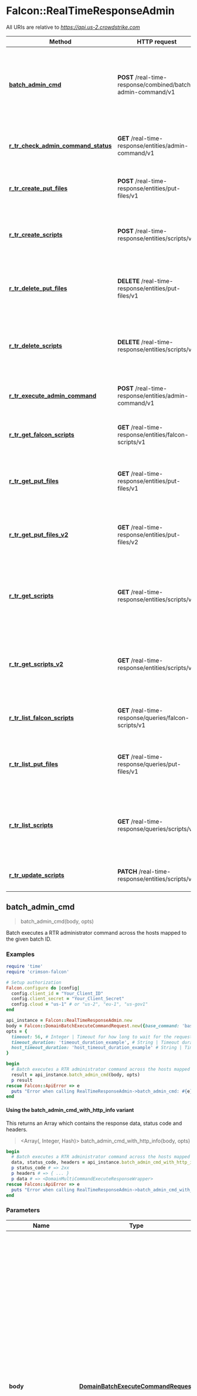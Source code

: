 # Falcon::RealTimeResponseAdmin

All URIs are relative to *https://api.us-2.crowdstrike.com*

| Method | HTTP request | Description |
| ------ | ------------ | ----------- |
| [**batch_admin_cmd**](RealTimeResponseAdmin.md#batch_admin_cmd) | **POST** /real-time-response/combined/batch-admin-command/v1 | Batch executes a RTR administrator command across the hosts mapped to the given batch ID. |
| [**r_tr_check_admin_command_status**](RealTimeResponseAdmin.md#r_tr_check_admin_command_status) | **GET** /real-time-response/entities/admin-command/v1 | Get status of an executed RTR administrator command on a single host. |
| [**r_tr_create_put_files**](RealTimeResponseAdmin.md#r_tr_create_put_files) | **POST** /real-time-response/entities/put-files/v1 | Upload a new put-file to use for the RTR &#x60;put&#x60; command. |
| [**r_tr_create_scripts**](RealTimeResponseAdmin.md#r_tr_create_scripts) | **POST** /real-time-response/entities/scripts/v1 | Upload a new custom-script to use for the RTR &#x60;runscript&#x60; command. |
| [**r_tr_delete_put_files**](RealTimeResponseAdmin.md#r_tr_delete_put_files) | **DELETE** /real-time-response/entities/put-files/v1 | Delete a put-file based on the ID given.  Can only delete one file at a time. |
| [**r_tr_delete_scripts**](RealTimeResponseAdmin.md#r_tr_delete_scripts) | **DELETE** /real-time-response/entities/scripts/v1 | Delete a custom-script based on the ID given.  Can only delete one script at a time. |
| [**r_tr_execute_admin_command**](RealTimeResponseAdmin.md#r_tr_execute_admin_command) | **POST** /real-time-response/entities/admin-command/v1 | Execute a RTR administrator command on a single host. |
| [**r_tr_get_falcon_scripts**](RealTimeResponseAdmin.md#r_tr_get_falcon_scripts) | **GET** /real-time-response/entities/falcon-scripts/v1 | Get Falcon scripts with metadata and content of script |
| [**r_tr_get_put_files**](RealTimeResponseAdmin.md#r_tr_get_put_files) | **GET** /real-time-response/entities/put-files/v1 | Get put-files based on the ID&#39;s given. These are used for the RTR &#x60;put&#x60; command. |
| [**r_tr_get_put_files_v2**](RealTimeResponseAdmin.md#r_tr_get_put_files_v2) | **GET** /real-time-response/entities/put-files/v2 | Get put-files based on the ID&#39;s given. These are used for the RTR &#x60;put&#x60; command. |
| [**r_tr_get_scripts**](RealTimeResponseAdmin.md#r_tr_get_scripts) | **GET** /real-time-response/entities/scripts/v1 | Get custom-scripts based on the ID&#39;s given. These are used for the RTR &#x60;runscript&#x60; command. |
| [**r_tr_get_scripts_v2**](RealTimeResponseAdmin.md#r_tr_get_scripts_v2) | **GET** /real-time-response/entities/scripts/v2 | Get custom-scripts based on the ID&#39;s given. These are used for the RTR &#x60;runscript&#x60; command. |
| [**r_tr_list_falcon_scripts**](RealTimeResponseAdmin.md#r_tr_list_falcon_scripts) | **GET** /real-time-response/queries/falcon-scripts/v1 | Get a list of Falcon script IDs available to the user to run |
| [**r_tr_list_put_files**](RealTimeResponseAdmin.md#r_tr_list_put_files) | **GET** /real-time-response/queries/put-files/v1 | Get a list of put-file ID&#39;s that are available to the user for the &#x60;put&#x60; command. |
| [**r_tr_list_scripts**](RealTimeResponseAdmin.md#r_tr_list_scripts) | **GET** /real-time-response/queries/scripts/v1 | Get a list of custom-script ID&#39;s that are available to the user for the &#x60;runscript&#x60; command. |
| [**r_tr_update_scripts**](RealTimeResponseAdmin.md#r_tr_update_scripts) | **PATCH** /real-time-response/entities/scripts/v1 | Upload a new scripts to replace an existing one. |


## batch_admin_cmd

> <DomainMultiCommandExecuteResponseWrapper> batch_admin_cmd(body, opts)

Batch executes a RTR administrator command across the hosts mapped to the given batch ID.

### Examples

```ruby
require 'time'
require 'crimson-falcon'

# Setup authorization
Falcon.configure do |config|
  config.client_id = "Your_Client_ID"
  config.client_secret = "Your_Client_Secret"
  config.cloud = "us-1" # or "us-2", "eu-1", "us-gov1"
end

api_instance = Falcon::RealTimeResponseAdmin.new
body = Falcon::DomainBatchExecuteCommandRequest.new({base_command: 'base_command_example', batch_id: 'batch_id_example', command_string: 'command_string_example', optional_hosts: ['optional_hosts_example'], persist_all: false}) # DomainBatchExecuteCommandRequest | Use this endpoint to run these [real time response commands](https://falcon.crowdstrike.com/documentation/page/b8c1738c/real-time-response-and-network-containment#k893b7c0): - `cat` - `cd` - `clear` - `cp` - `encrypt` - `env` - `eventlog` - `filehash` - `get` - `getsid` - `help` - `history` - `ipconfig` - `kill` - `ls` - `map` - `memdump` - `mkdir` - `mount` - `mv` - `netstat` - `ps` - `put` - `reg query` - `reg set` - `reg delete` - `reg load` - `reg unload` - `restart` - `rm` - `run` - `runscript` - `shutdown` - `unmap` - `update history` - `update install` - `update list` - `update query` - `xmemdump` - `zip`  **`base_command`** Active-Responder command type we are going to execute, for example: `get` or `cp`.  Refer to the RTR documentation for the full list of commands. **`batch_id`** Batch ID to execute the command on.  Received from `/real-time-response/combined/batch-init-session/v1`. **`command_string`** Full command string for the command. For example  `get some_file.txt` **`optional_hosts`** List of a subset of hosts we want to run the command on.  If this list is supplied, only these hosts will receive the command.
opts = {
  timeout: 56, # Integer | Timeout for how long to wait for the request in seconds, default timeout is 30 seconds. Maximum is 5 minutes.
  timeout_duration: 'timeout_duration_example', # String | Timeout duration for how long to wait for the request in duration syntax. Example, `10s`. Valid units: `ns, us, ms, s, m, h`. Maximum is 5 minutes.
  host_timeout_duration: 'host_timeout_duration_example' # String | Timeout duration for how long a host has time to complete processing. Default value is a bit less than the overall timeout value. It cannot be greater than the overall request timeout. Maximum is < 5 minutes. Example, `10s`. Valid units: `ns, us, ms, s, m, h`. 
}

begin
  # Batch executes a RTR administrator command across the hosts mapped to the given batch ID.
  result = api_instance.batch_admin_cmd(body, opts)
  p result
rescue Falcon::ApiError => e
  puts "Error when calling RealTimeResponseAdmin->batch_admin_cmd: #{e}"
end
```

#### Using the batch_admin_cmd_with_http_info variant

This returns an Array which contains the response data, status code and headers.

> <Array(<DomainMultiCommandExecuteResponseWrapper>, Integer, Hash)> batch_admin_cmd_with_http_info(body, opts)

```ruby
begin
  # Batch executes a RTR administrator command across the hosts mapped to the given batch ID.
  data, status_code, headers = api_instance.batch_admin_cmd_with_http_info(body, opts)
  p status_code # => 2xx
  p headers # => { ... }
  p data # => <DomainMultiCommandExecuteResponseWrapper>
rescue Falcon::ApiError => e
  puts "Error when calling RealTimeResponseAdmin->batch_admin_cmd_with_http_info: #{e}"
end
```

### Parameters

| Name | Type | Description | Notes |
| ---- | ---- | ----------- | ----- |
| **body** | [**DomainBatchExecuteCommandRequest**](DomainBatchExecuteCommandRequest.md) | Use this endpoint to run these [real time response commands](https://falcon.crowdstrike.com/documentation/page/b8c1738c/real-time-response-and-network-containment#k893b7c0): - &#x60;cat&#x60; - &#x60;cd&#x60; - &#x60;clear&#x60; - &#x60;cp&#x60; - &#x60;encrypt&#x60; - &#x60;env&#x60; - &#x60;eventlog&#x60; - &#x60;filehash&#x60; - &#x60;get&#x60; - &#x60;getsid&#x60; - &#x60;help&#x60; - &#x60;history&#x60; - &#x60;ipconfig&#x60; - &#x60;kill&#x60; - &#x60;ls&#x60; - &#x60;map&#x60; - &#x60;memdump&#x60; - &#x60;mkdir&#x60; - &#x60;mount&#x60; - &#x60;mv&#x60; - &#x60;netstat&#x60; - &#x60;ps&#x60; - &#x60;put&#x60; - &#x60;reg query&#x60; - &#x60;reg set&#x60; - &#x60;reg delete&#x60; - &#x60;reg load&#x60; - &#x60;reg unload&#x60; - &#x60;restart&#x60; - &#x60;rm&#x60; - &#x60;run&#x60; - &#x60;runscript&#x60; - &#x60;shutdown&#x60; - &#x60;unmap&#x60; - &#x60;update history&#x60; - &#x60;update install&#x60; - &#x60;update list&#x60; - &#x60;update query&#x60; - &#x60;xmemdump&#x60; - &#x60;zip&#x60;  **&#x60;base_command&#x60;** Active-Responder command type we are going to execute, for example: &#x60;get&#x60; or &#x60;cp&#x60;.  Refer to the RTR documentation for the full list of commands. **&#x60;batch_id&#x60;** Batch ID to execute the command on.  Received from &#x60;/real-time-response/combined/batch-init-session/v1&#x60;. **&#x60;command_string&#x60;** Full command string for the command. For example  &#x60;get some_file.txt&#x60; **&#x60;optional_hosts&#x60;** List of a subset of hosts we want to run the command on.  If this list is supplied, only these hosts will receive the command. |  |
| **timeout** | **Integer** | Timeout for how long to wait for the request in seconds, default timeout is 30 seconds. Maximum is 5 minutes. | [optional][default to 30] |
| **timeout_duration** | **String** | Timeout duration for how long to wait for the request in duration syntax. Example, &#x60;10s&#x60;. Valid units: &#x60;ns, us, ms, s, m, h&#x60;. Maximum is 5 minutes. | [optional][default to &#39;30s&#39;] |
| **host_timeout_duration** | **String** | Timeout duration for how long a host has time to complete processing. Default value is a bit less than the overall timeout value. It cannot be greater than the overall request timeout. Maximum is &lt; 5 minutes. Example, &#x60;10s&#x60;. Valid units: &#x60;ns, us, ms, s, m, h&#x60;.  | [optional][default to &#39;tiny bit less than overall request timeout&#39;] |

### Return type

[**DomainMultiCommandExecuteResponseWrapper**](DomainMultiCommandExecuteResponseWrapper.md)

### Authorization

**oauth2**

### HTTP request headers

- **Content-Type**: application/json
- **Accept**: application/json


## r_tr_check_admin_command_status

> <DomainStatusResponseWrapper> r_tr_check_admin_command_status(cloud_request_id, sequence_id)

Get status of an executed RTR administrator command on a single host.

### Examples

```ruby
require 'time'
require 'crimson-falcon'

# Setup authorization
Falcon.configure do |config|
  config.client_id = "Your_Client_ID"
  config.client_secret = "Your_Client_Secret"
  config.cloud = "us-1" # or "us-2", "eu-1", "us-gov1"
end

api_instance = Falcon::RealTimeResponseAdmin.new
cloud_request_id = 'cloud_request_id_example' # String | Cloud Request ID of the executed command to query
sequence_id = 56 # Integer | Sequence ID that we want to retrieve. Command responses are chunked across sequences

begin
  # Get status of an executed RTR administrator command on a single host.
  result = api_instance.r_tr_check_admin_command_status(cloud_request_id, sequence_id)
  p result
rescue Falcon::ApiError => e
  puts "Error when calling RealTimeResponseAdmin->r_tr_check_admin_command_status: #{e}"
end
```

#### Using the r_tr_check_admin_command_status_with_http_info variant

This returns an Array which contains the response data, status code and headers.

> <Array(<DomainStatusResponseWrapper>, Integer, Hash)> r_tr_check_admin_command_status_with_http_info(cloud_request_id, sequence_id)

```ruby
begin
  # Get status of an executed RTR administrator command on a single host.
  data, status_code, headers = api_instance.r_tr_check_admin_command_status_with_http_info(cloud_request_id, sequence_id)
  p status_code # => 2xx
  p headers # => { ... }
  p data # => <DomainStatusResponseWrapper>
rescue Falcon::ApiError => e
  puts "Error when calling RealTimeResponseAdmin->r_tr_check_admin_command_status_with_http_info: #{e}"
end
```

### Parameters

| Name | Type | Description | Notes |
| ---- | ---- | ----------- | ----- |
| **cloud_request_id** | **String** | Cloud Request ID of the executed command to query |  |
| **sequence_id** | **Integer** | Sequence ID that we want to retrieve. Command responses are chunked across sequences | [default to 0] |

### Return type

[**DomainStatusResponseWrapper**](DomainStatusResponseWrapper.md)

### Authorization

**oauth2**

### HTTP request headers

- **Content-Type**: Not defined
- **Accept**: application/json


## r_tr_create_put_files

> <MsaReplyMetaOnly> r_tr_create_put_files(file, description, opts)

Upload a new put-file to use for the RTR `put` command.

### Examples

```ruby
require 'time'
require 'crimson-falcon'

# Setup authorization
Falcon.configure do |config|
  config.client_id = "Your_Client_ID"
  config.client_secret = "Your_Client_Secret"
  config.cloud = "us-1" # or "us-2", "eu-1", "us-gov1"
end

api_instance = Falcon::RealTimeResponseAdmin.new
file = File.new('/path/to/some/file') # File | put-file to upload
description = 'description_example' # String | File description
opts = {
  name: 'name_example', # String | File name (if different than actual file name)
  comments_for_audit_log: 'comments_for_audit_log_example' # String | The audit log comment
}

begin
  # Upload a new put-file to use for the RTR `put` command.
  result = api_instance.r_tr_create_put_files(file, description, opts)
  p result
rescue Falcon::ApiError => e
  puts "Error when calling RealTimeResponseAdmin->r_tr_create_put_files: #{e}"
end
```

#### Using the r_tr_create_put_files_with_http_info variant

This returns an Array which contains the response data, status code and headers.

> <Array(<MsaReplyMetaOnly>, Integer, Hash)> r_tr_create_put_files_with_http_info(file, description, opts)

```ruby
begin
  # Upload a new put-file to use for the RTR `put` command.
  data, status_code, headers = api_instance.r_tr_create_put_files_with_http_info(file, description, opts)
  p status_code # => 2xx
  p headers # => { ... }
  p data # => <MsaReplyMetaOnly>
rescue Falcon::ApiError => e
  puts "Error when calling RealTimeResponseAdmin->r_tr_create_put_files_with_http_info: #{e}"
end
```

### Parameters

| Name | Type | Description | Notes |
| ---- | ---- | ----------- | ----- |
| **file** | **File** | put-file to upload |  |
| **description** | **String** | File description |  |
| **name** | **String** | File name (if different than actual file name) | [optional] |
| **comments_for_audit_log** | **String** | The audit log comment | [optional] |

### Return type

[**MsaReplyMetaOnly**](MsaReplyMetaOnly.md)

### Authorization

**oauth2**

### HTTP request headers

- **Content-Type**: multipart/form-data
- **Accept**: application/json


## r_tr_create_scripts

> <MsaReplyMetaOnly> r_tr_create_scripts(description, permission_type, opts)

Upload a new custom-script to use for the RTR `runscript` command.

### Examples

```ruby
require 'time'
require 'crimson-falcon'

# Setup authorization
Falcon.configure do |config|
  config.client_id = "Your_Client_ID"
  config.client_secret = "Your_Client_Secret"
  config.cloud = "us-1" # or "us-2", "eu-1", "us-gov1"
end

api_instance = Falcon::RealTimeResponseAdmin.new
description = 'description_example' # String | File description
permission_type = 'permission_type_example' # String | Permission for the custom-script. Valid permission values:   - `private`, usable by only the user who uploaded it   - `group`, usable by all RTR Admins   - `public`, usable by all active-responders and RTR admins
opts = {
  file: File.new('/path/to/some/file'), # File | custom-script file to upload.  These should be powershell scripts.
  name: 'name_example', # String | File name (if different than actual file name)
  comments_for_audit_log: 'comments_for_audit_log_example', # String | The audit log comment
  content: 'content_example', # String | The script text that you want to use to upload
  platform: ['inner_example'] # Array<String> | Platforms for the file. Currently supports: windows, mac, linux, . If no platform is provided, it will default to 'windows'
}

begin
  # Upload a new custom-script to use for the RTR `runscript` command.
  result = api_instance.r_tr_create_scripts(description, permission_type, opts)
  p result
rescue Falcon::ApiError => e
  puts "Error when calling RealTimeResponseAdmin->r_tr_create_scripts: #{e}"
end
```

#### Using the r_tr_create_scripts_with_http_info variant

This returns an Array which contains the response data, status code and headers.

> <Array(<MsaReplyMetaOnly>, Integer, Hash)> r_tr_create_scripts_with_http_info(description, permission_type, opts)

```ruby
begin
  # Upload a new custom-script to use for the RTR `runscript` command.
  data, status_code, headers = api_instance.r_tr_create_scripts_with_http_info(description, permission_type, opts)
  p status_code # => 2xx
  p headers # => { ... }
  p data # => <MsaReplyMetaOnly>
rescue Falcon::ApiError => e
  puts "Error when calling RealTimeResponseAdmin->r_tr_create_scripts_with_http_info: #{e}"
end
```

### Parameters

| Name | Type | Description | Notes |
| ---- | ---- | ----------- | ----- |
| **description** | **String** | File description |  |
| **permission_type** | **String** | Permission for the custom-script. Valid permission values:   - &#x60;private&#x60;, usable by only the user who uploaded it   - &#x60;group&#x60;, usable by all RTR Admins   - &#x60;public&#x60;, usable by all active-responders and RTR admins | [default to &#39;none&#39;] |
| **file** | **File** | custom-script file to upload.  These should be powershell scripts. | [optional] |
| **name** | **String** | File name (if different than actual file name) | [optional] |
| **comments_for_audit_log** | **String** | The audit log comment | [optional] |
| **content** | **String** | The script text that you want to use to upload | [optional] |
| **platform** | [**Array&lt;String&gt;**](String.md) | Platforms for the file. Currently supports: windows, mac, linux, . If no platform is provided, it will default to &#39;windows&#39; | [optional] |

### Return type

[**MsaReplyMetaOnly**](MsaReplyMetaOnly.md)

### Authorization

**oauth2**

### HTTP request headers

- **Content-Type**: multipart/form-data
- **Accept**: application/json


## r_tr_delete_put_files

> <MsaReplyMetaOnly> r_tr_delete_put_files(ids)

Delete a put-file based on the ID given.  Can only delete one file at a time.

### Examples

```ruby
require 'time'
require 'crimson-falcon'

# Setup authorization
Falcon.configure do |config|
  config.client_id = "Your_Client_ID"
  config.client_secret = "Your_Client_Secret"
  config.cloud = "us-1" # or "us-2", "eu-1", "us-gov1"
end

api_instance = Falcon::RealTimeResponseAdmin.new
ids = 'ids_example' # String | File id

begin
  # Delete a put-file based on the ID given.  Can only delete one file at a time.
  result = api_instance.r_tr_delete_put_files(ids)
  p result
rescue Falcon::ApiError => e
  puts "Error when calling RealTimeResponseAdmin->r_tr_delete_put_files: #{e}"
end
```

#### Using the r_tr_delete_put_files_with_http_info variant

This returns an Array which contains the response data, status code and headers.

> <Array(<MsaReplyMetaOnly>, Integer, Hash)> r_tr_delete_put_files_with_http_info(ids)

```ruby
begin
  # Delete a put-file based on the ID given.  Can only delete one file at a time.
  data, status_code, headers = api_instance.r_tr_delete_put_files_with_http_info(ids)
  p status_code # => 2xx
  p headers # => { ... }
  p data # => <MsaReplyMetaOnly>
rescue Falcon::ApiError => e
  puts "Error when calling RealTimeResponseAdmin->r_tr_delete_put_files_with_http_info: #{e}"
end
```

### Parameters

| Name | Type | Description | Notes |
| ---- | ---- | ----------- | ----- |
| **ids** | **String** | File id |  |

### Return type

[**MsaReplyMetaOnly**](MsaReplyMetaOnly.md)

### Authorization

**oauth2**

### HTTP request headers

- **Content-Type**: Not defined
- **Accept**: application/json


## r_tr_delete_scripts

> <MsaReplyMetaOnly> r_tr_delete_scripts(ids)

Delete a custom-script based on the ID given.  Can only delete one script at a time.

### Examples

```ruby
require 'time'
require 'crimson-falcon'

# Setup authorization
Falcon.configure do |config|
  config.client_id = "Your_Client_ID"
  config.client_secret = "Your_Client_Secret"
  config.cloud = "us-1" # or "us-2", "eu-1", "us-gov1"
end

api_instance = Falcon::RealTimeResponseAdmin.new
ids = 'ids_example' # String | File id

begin
  # Delete a custom-script based on the ID given.  Can only delete one script at a time.
  result = api_instance.r_tr_delete_scripts(ids)
  p result
rescue Falcon::ApiError => e
  puts "Error when calling RealTimeResponseAdmin->r_tr_delete_scripts: #{e}"
end
```

#### Using the r_tr_delete_scripts_with_http_info variant

This returns an Array which contains the response data, status code and headers.

> <Array(<MsaReplyMetaOnly>, Integer, Hash)> r_tr_delete_scripts_with_http_info(ids)

```ruby
begin
  # Delete a custom-script based on the ID given.  Can only delete one script at a time.
  data, status_code, headers = api_instance.r_tr_delete_scripts_with_http_info(ids)
  p status_code # => 2xx
  p headers # => { ... }
  p data # => <MsaReplyMetaOnly>
rescue Falcon::ApiError => e
  puts "Error when calling RealTimeResponseAdmin->r_tr_delete_scripts_with_http_info: #{e}"
end
```

### Parameters

| Name | Type | Description | Notes |
| ---- | ---- | ----------- | ----- |
| **ids** | **String** | File id |  |

### Return type

[**MsaReplyMetaOnly**](MsaReplyMetaOnly.md)

### Authorization

**oauth2**

### HTTP request headers

- **Content-Type**: Not defined
- **Accept**: application/json


## r_tr_execute_admin_command

> <DomainCommandExecuteResponseWrapper> r_tr_execute_admin_command(body)

Execute a RTR administrator command on a single host.

### Examples

```ruby
require 'time'
require 'crimson-falcon'

# Setup authorization
Falcon.configure do |config|
  config.client_id = "Your_Client_ID"
  config.client_secret = "Your_Client_Secret"
  config.cloud = "us-1" # or "us-2", "eu-1", "us-gov1"
end

api_instance = Falcon::RealTimeResponseAdmin.new
body = Falcon::DomainCommandExecuteRequest.new({base_command: 'base_command_example', command_string: 'command_string_example', device_id: 'device_id_example', id: 37, persist: false, session_id: 'session_id_example'}) # DomainCommandExecuteRequest | Use this endpoint to run these [real time response commands](https://falcon.crowdstrike.com/documentation/page/b8c1738c/real-time-response-and-network-containment#k893b7c0): - `cat` - `cd` - `clear` - `cp` - `encrypt` - `env` - `eventlog` - `filehash` - `get` - `getsid` - `help` - `history` - `ipconfig` - `kill` - `ls` - `map` - `memdump` - `mkdir` - `mount` - `mv` - `netstat` - `ps` - `put` - `reg query` - `reg set` - `reg delete` - `reg load` - `reg unload` - `restart` - `rm` - `run` - `runscript` - `shutdown` - `unmap` - `update history` - `update install` - `update list` - `update query` - `xmemdump` - `zip`  Required values.  The rest of the fields are unused. **`base_command`** Active-Responder command type we are going to execute, for example: `get` or `cp`.  Refer to the RTR documentation for the full list of commands. **`command_string`** Full command string for the command. For example  `get some_file.txt` **`session_id`** RTR session ID to run the command on

begin
  # Execute a RTR administrator command on a single host.
  result = api_instance.r_tr_execute_admin_command(body)
  p result
rescue Falcon::ApiError => e
  puts "Error when calling RealTimeResponseAdmin->r_tr_execute_admin_command: #{e}"
end
```

#### Using the r_tr_execute_admin_command_with_http_info variant

This returns an Array which contains the response data, status code and headers.

> <Array(<DomainCommandExecuteResponseWrapper>, Integer, Hash)> r_tr_execute_admin_command_with_http_info(body)

```ruby
begin
  # Execute a RTR administrator command on a single host.
  data, status_code, headers = api_instance.r_tr_execute_admin_command_with_http_info(body)
  p status_code # => 2xx
  p headers # => { ... }
  p data # => <DomainCommandExecuteResponseWrapper>
rescue Falcon::ApiError => e
  puts "Error when calling RealTimeResponseAdmin->r_tr_execute_admin_command_with_http_info: #{e}"
end
```

### Parameters

| Name | Type | Description | Notes |
| ---- | ---- | ----------- | ----- |
| **body** | [**DomainCommandExecuteRequest**](DomainCommandExecuteRequest.md) | Use this endpoint to run these [real time response commands](https://falcon.crowdstrike.com/documentation/page/b8c1738c/real-time-response-and-network-containment#k893b7c0): - &#x60;cat&#x60; - &#x60;cd&#x60; - &#x60;clear&#x60; - &#x60;cp&#x60; - &#x60;encrypt&#x60; - &#x60;env&#x60; - &#x60;eventlog&#x60; - &#x60;filehash&#x60; - &#x60;get&#x60; - &#x60;getsid&#x60; - &#x60;help&#x60; - &#x60;history&#x60; - &#x60;ipconfig&#x60; - &#x60;kill&#x60; - &#x60;ls&#x60; - &#x60;map&#x60; - &#x60;memdump&#x60; - &#x60;mkdir&#x60; - &#x60;mount&#x60; - &#x60;mv&#x60; - &#x60;netstat&#x60; - &#x60;ps&#x60; - &#x60;put&#x60; - &#x60;reg query&#x60; - &#x60;reg set&#x60; - &#x60;reg delete&#x60; - &#x60;reg load&#x60; - &#x60;reg unload&#x60; - &#x60;restart&#x60; - &#x60;rm&#x60; - &#x60;run&#x60; - &#x60;runscript&#x60; - &#x60;shutdown&#x60; - &#x60;unmap&#x60; - &#x60;update history&#x60; - &#x60;update install&#x60; - &#x60;update list&#x60; - &#x60;update query&#x60; - &#x60;xmemdump&#x60; - &#x60;zip&#x60;  Required values.  The rest of the fields are unused. **&#x60;base_command&#x60;** Active-Responder command type we are going to execute, for example: &#x60;get&#x60; or &#x60;cp&#x60;.  Refer to the RTR documentation for the full list of commands. **&#x60;command_string&#x60;** Full command string for the command. For example  &#x60;get some_file.txt&#x60; **&#x60;session_id&#x60;** RTR session ID to run the command on |  |

### Return type

[**DomainCommandExecuteResponseWrapper**](DomainCommandExecuteResponseWrapper.md)

### Authorization

**oauth2**

### HTTP request headers

- **Content-Type**: application/json
- **Accept**: application/json


## r_tr_get_falcon_scripts

> <EmpowerapiMsaFalconScriptResponse> r_tr_get_falcon_scripts(ids)

Get Falcon scripts with metadata and content of script

### Examples

```ruby
require 'time'
require 'crimson-falcon'

# Setup authorization
Falcon.configure do |config|
  config.client_id = "Your_Client_ID"
  config.client_secret = "Your_Client_Secret"
  config.cloud = "us-1" # or "us-2", "eu-1", "us-gov1"
end

api_instance = Falcon::RealTimeResponseAdmin.new
ids = ['inner_example'] # Array<String> | IDs of the Falcon scripts you want to retrieve

begin
  # Get Falcon scripts with metadata and content of script
  result = api_instance.r_tr_get_falcon_scripts(ids)
  p result
rescue Falcon::ApiError => e
  puts "Error when calling RealTimeResponseAdmin->r_tr_get_falcon_scripts: #{e}"
end
```

#### Using the r_tr_get_falcon_scripts_with_http_info variant

This returns an Array which contains the response data, status code and headers.

> <Array(<EmpowerapiMsaFalconScriptResponse>, Integer, Hash)> r_tr_get_falcon_scripts_with_http_info(ids)

```ruby
begin
  # Get Falcon scripts with metadata and content of script
  data, status_code, headers = api_instance.r_tr_get_falcon_scripts_with_http_info(ids)
  p status_code # => 2xx
  p headers # => { ... }
  p data # => <EmpowerapiMsaFalconScriptResponse>
rescue Falcon::ApiError => e
  puts "Error when calling RealTimeResponseAdmin->r_tr_get_falcon_scripts_with_http_info: #{e}"
end
```

### Parameters

| Name | Type | Description | Notes |
| ---- | ---- | ----------- | ----- |
| **ids** | [**Array&lt;String&gt;**](String.md) | IDs of the Falcon scripts you want to retrieve |  |

### Return type

[**EmpowerapiMsaFalconScriptResponse**](EmpowerapiMsaFalconScriptResponse.md)

### Authorization

**oauth2**

### HTTP request headers

- **Content-Type**: Not defined
- **Accept**: application/json


## r_tr_get_put_files

> <EmpowerapiMsaPFResponseV1> r_tr_get_put_files(ids)

Get put-files based on the ID's given. These are used for the RTR `put` command.

### Examples

```ruby
require 'time'
require 'crimson-falcon'

# Setup authorization
Falcon.configure do |config|
  config.client_id = "Your_Client_ID"
  config.client_secret = "Your_Client_Secret"
  config.cloud = "us-1" # or "us-2", "eu-1", "us-gov1"
end

api_instance = Falcon::RealTimeResponseAdmin.new
ids = ['inner_example'] # Array<String> | File IDs

begin
  # Get put-files based on the ID's given. These are used for the RTR `put` command.
  result = api_instance.r_tr_get_put_files(ids)
  p result
rescue Falcon::ApiError => e
  puts "Error when calling RealTimeResponseAdmin->r_tr_get_put_files: #{e}"
end
```

#### Using the r_tr_get_put_files_with_http_info variant

This returns an Array which contains the response data, status code and headers.

> <Array(<EmpowerapiMsaPFResponseV1>, Integer, Hash)> r_tr_get_put_files_with_http_info(ids)

```ruby
begin
  # Get put-files based on the ID's given. These are used for the RTR `put` command.
  data, status_code, headers = api_instance.r_tr_get_put_files_with_http_info(ids)
  p status_code # => 2xx
  p headers # => { ... }
  p data # => <EmpowerapiMsaPFResponseV1>
rescue Falcon::ApiError => e
  puts "Error when calling RealTimeResponseAdmin->r_tr_get_put_files_with_http_info: #{e}"
end
```

### Parameters

| Name | Type | Description | Notes |
| ---- | ---- | ----------- | ----- |
| **ids** | [**Array&lt;String&gt;**](String.md) | File IDs |  |

### Return type

[**EmpowerapiMsaPFResponseV1**](EmpowerapiMsaPFResponseV1.md)

### Authorization

**oauth2**

### HTTP request headers

- **Content-Type**: Not defined
- **Accept**: application/json


## r_tr_get_put_files_v2

> <EmpowerapiMsaPFResponseV2> r_tr_get_put_files_v2(ids)

Get put-files based on the ID's given. These are used for the RTR `put` command.

### Examples

```ruby
require 'time'
require 'crimson-falcon'

# Setup authorization
Falcon.configure do |config|
  config.client_id = "Your_Client_ID"
  config.client_secret = "Your_Client_Secret"
  config.cloud = "us-1" # or "us-2", "eu-1", "us-gov1"
end

api_instance = Falcon::RealTimeResponseAdmin.new
ids = ['inner_example'] # Array<String> | File IDs

begin
  # Get put-files based on the ID's given. These are used for the RTR `put` command.
  result = api_instance.r_tr_get_put_files_v2(ids)
  p result
rescue Falcon::ApiError => e
  puts "Error when calling RealTimeResponseAdmin->r_tr_get_put_files_v2: #{e}"
end
```

#### Using the r_tr_get_put_files_v2_with_http_info variant

This returns an Array which contains the response data, status code and headers.

> <Array(<EmpowerapiMsaPFResponseV2>, Integer, Hash)> r_tr_get_put_files_v2_with_http_info(ids)

```ruby
begin
  # Get put-files based on the ID's given. These are used for the RTR `put` command.
  data, status_code, headers = api_instance.r_tr_get_put_files_v2_with_http_info(ids)
  p status_code # => 2xx
  p headers # => { ... }
  p data # => <EmpowerapiMsaPFResponseV2>
rescue Falcon::ApiError => e
  puts "Error when calling RealTimeResponseAdmin->r_tr_get_put_files_v2_with_http_info: #{e}"
end
```

### Parameters

| Name | Type | Description | Notes |
| ---- | ---- | ----------- | ----- |
| **ids** | [**Array&lt;String&gt;**](String.md) | File IDs |  |

### Return type

[**EmpowerapiMsaPFResponseV2**](EmpowerapiMsaPFResponseV2.md)

### Authorization

**oauth2**

### HTTP request headers

- **Content-Type**: Not defined
- **Accept**: application/json


## r_tr_get_scripts

> <EmpowerapiMsaPFResponseV1> r_tr_get_scripts(ids)

Get custom-scripts based on the ID's given. These are used for the RTR `runscript` command.

### Examples

```ruby
require 'time'
require 'crimson-falcon'

# Setup authorization
Falcon.configure do |config|
  config.client_id = "Your_Client_ID"
  config.client_secret = "Your_Client_Secret"
  config.cloud = "us-1" # or "us-2", "eu-1", "us-gov1"
end

api_instance = Falcon::RealTimeResponseAdmin.new
ids = ['inner_example'] # Array<String> | File IDs

begin
  # Get custom-scripts based on the ID's given. These are used for the RTR `runscript` command.
  result = api_instance.r_tr_get_scripts(ids)
  p result
rescue Falcon::ApiError => e
  puts "Error when calling RealTimeResponseAdmin->r_tr_get_scripts: #{e}"
end
```

#### Using the r_tr_get_scripts_with_http_info variant

This returns an Array which contains the response data, status code and headers.

> <Array(<EmpowerapiMsaPFResponseV1>, Integer, Hash)> r_tr_get_scripts_with_http_info(ids)

```ruby
begin
  # Get custom-scripts based on the ID's given. These are used for the RTR `runscript` command.
  data, status_code, headers = api_instance.r_tr_get_scripts_with_http_info(ids)
  p status_code # => 2xx
  p headers # => { ... }
  p data # => <EmpowerapiMsaPFResponseV1>
rescue Falcon::ApiError => e
  puts "Error when calling RealTimeResponseAdmin->r_tr_get_scripts_with_http_info: #{e}"
end
```

### Parameters

| Name | Type | Description | Notes |
| ---- | ---- | ----------- | ----- |
| **ids** | [**Array&lt;String&gt;**](String.md) | File IDs |  |

### Return type

[**EmpowerapiMsaPFResponseV1**](EmpowerapiMsaPFResponseV1.md)

### Authorization

**oauth2**

### HTTP request headers

- **Content-Type**: Not defined
- **Accept**: application/json


## r_tr_get_scripts_v2

> <EmpowerapiMsaPFResponseV2> r_tr_get_scripts_v2(ids)

Get custom-scripts based on the ID's given. These are used for the RTR `runscript` command.

### Examples

```ruby
require 'time'
require 'crimson-falcon'

# Setup authorization
Falcon.configure do |config|
  config.client_id = "Your_Client_ID"
  config.client_secret = "Your_Client_Secret"
  config.cloud = "us-1" # or "us-2", "eu-1", "us-gov1"
end

api_instance = Falcon::RealTimeResponseAdmin.new
ids = ['inner_example'] # Array<String> | File IDs

begin
  # Get custom-scripts based on the ID's given. These are used for the RTR `runscript` command.
  result = api_instance.r_tr_get_scripts_v2(ids)
  p result
rescue Falcon::ApiError => e
  puts "Error when calling RealTimeResponseAdmin->r_tr_get_scripts_v2: #{e}"
end
```

#### Using the r_tr_get_scripts_v2_with_http_info variant

This returns an Array which contains the response data, status code and headers.

> <Array(<EmpowerapiMsaPFResponseV2>, Integer, Hash)> r_tr_get_scripts_v2_with_http_info(ids)

```ruby
begin
  # Get custom-scripts based on the ID's given. These are used for the RTR `runscript` command.
  data, status_code, headers = api_instance.r_tr_get_scripts_v2_with_http_info(ids)
  p status_code # => 2xx
  p headers # => { ... }
  p data # => <EmpowerapiMsaPFResponseV2>
rescue Falcon::ApiError => e
  puts "Error when calling RealTimeResponseAdmin->r_tr_get_scripts_v2_with_http_info: #{e}"
end
```

### Parameters

| Name | Type | Description | Notes |
| ---- | ---- | ----------- | ----- |
| **ids** | [**Array&lt;String&gt;**](String.md) | File IDs |  |

### Return type

[**EmpowerapiMsaPFResponseV2**](EmpowerapiMsaPFResponseV2.md)

### Authorization

**oauth2**

### HTTP request headers

- **Content-Type**: Not defined
- **Accept**: application/json


## r_tr_list_falcon_scripts

> <EmpowerapiMsaIDListResponse> r_tr_list_falcon_scripts(opts)

Get a list of Falcon script IDs available to the user to run

### Examples

```ruby
require 'time'
require 'crimson-falcon'

# Setup authorization
Falcon.configure do |config|
  config.client_id = "Your_Client_ID"
  config.client_secret = "Your_Client_Secret"
  config.cloud = "us-1" # or "us-2", "eu-1", "us-gov1"
end

api_instance = Falcon::RealTimeResponseAdmin.new
opts = {
  filter: 'filter_example', # String | Optional filter criteria in the form of an FQL query. For more information about FQL queries, see our [FQL documentation in Falcon](https://falcon.crowdstrike.com/support/documentation/45/falcon-query-language-feature-guide).
  offset: 56, # Integer | Starting index of overall result set from which to return ids.
  limit: 56, # Integer | Number of ids to return.
  sort: 'created_timestamp' # String | Sort by spec. Ex: 'created_at|asc'.
}

begin
  # Get a list of Falcon script IDs available to the user to run
  result = api_instance.r_tr_list_falcon_scripts(opts)
  p result
rescue Falcon::ApiError => e
  puts "Error when calling RealTimeResponseAdmin->r_tr_list_falcon_scripts: #{e}"
end
```

#### Using the r_tr_list_falcon_scripts_with_http_info variant

This returns an Array which contains the response data, status code and headers.

> <Array(<EmpowerapiMsaIDListResponse>, Integer, Hash)> r_tr_list_falcon_scripts_with_http_info(opts)

```ruby
begin
  # Get a list of Falcon script IDs available to the user to run
  data, status_code, headers = api_instance.r_tr_list_falcon_scripts_with_http_info(opts)
  p status_code # => 2xx
  p headers # => { ... }
  p data # => <EmpowerapiMsaIDListResponse>
rescue Falcon::ApiError => e
  puts "Error when calling RealTimeResponseAdmin->r_tr_list_falcon_scripts_with_http_info: #{e}"
end
```

### Parameters

| Name | Type | Description | Notes |
| ---- | ---- | ----------- | ----- |
| **filter** | **String** | Optional filter criteria in the form of an FQL query. For more information about FQL queries, see our [FQL documentation in Falcon](https://falcon.crowdstrike.com/support/documentation/45/falcon-query-language-feature-guide). | [optional] |
| **offset** | **Integer** | Starting index of overall result set from which to return ids. | [optional] |
| **limit** | **Integer** | Number of ids to return. | [optional] |
| **sort** | **String** | Sort by spec. Ex: &#39;created_at|asc&#39;. | [optional] |

### Return type

[**EmpowerapiMsaIDListResponse**](EmpowerapiMsaIDListResponse.md)

### Authorization

**oauth2**

### HTTP request headers

- **Content-Type**: Not defined
- **Accept**: application/json


## r_tr_list_put_files

> <BinservapiMsaPutFileResponse> r_tr_list_put_files(opts)

Get a list of put-file ID's that are available to the user for the `put` command.

### Examples

```ruby
require 'time'
require 'crimson-falcon'

# Setup authorization
Falcon.configure do |config|
  config.client_id = "Your_Client_ID"
  config.client_secret = "Your_Client_Secret"
  config.cloud = "us-1" # or "us-2", "eu-1", "us-gov1"
end

api_instance = Falcon::RealTimeResponseAdmin.new
opts = {
  filter: 'filter_example', # String | Optional filter criteria in the form of an FQL query. For more information about FQL queries, see our [FQL documentation in Falcon](https://falcon.crowdstrike.com/support/documentation/45/falcon-query-language-feature-guide).
  offset: 'offset_example', # String | Starting index of overall result set from which to return ids.
  limit: 56, # Integer | Number of ids to return.
  sort: 'sort_example' # String | Sort by spec. Ex: 'created_at|asc'.
}

begin
  # Get a list of put-file ID's that are available to the user for the `put` command.
  result = api_instance.r_tr_list_put_files(opts)
  p result
rescue Falcon::ApiError => e
  puts "Error when calling RealTimeResponseAdmin->r_tr_list_put_files: #{e}"
end
```

#### Using the r_tr_list_put_files_with_http_info variant

This returns an Array which contains the response data, status code and headers.

> <Array(<BinservapiMsaPutFileResponse>, Integer, Hash)> r_tr_list_put_files_with_http_info(opts)

```ruby
begin
  # Get a list of put-file ID's that are available to the user for the `put` command.
  data, status_code, headers = api_instance.r_tr_list_put_files_with_http_info(opts)
  p status_code # => 2xx
  p headers # => { ... }
  p data # => <BinservapiMsaPutFileResponse>
rescue Falcon::ApiError => e
  puts "Error when calling RealTimeResponseAdmin->r_tr_list_put_files_with_http_info: #{e}"
end
```

### Parameters

| Name | Type | Description | Notes |
| ---- | ---- | ----------- | ----- |
| **filter** | **String** | Optional filter criteria in the form of an FQL query. For more information about FQL queries, see our [FQL documentation in Falcon](https://falcon.crowdstrike.com/support/documentation/45/falcon-query-language-feature-guide). | [optional] |
| **offset** | **String** | Starting index of overall result set from which to return ids. | [optional] |
| **limit** | **Integer** | Number of ids to return. | [optional] |
| **sort** | **String** | Sort by spec. Ex: &#39;created_at|asc&#39;. | [optional] |

### Return type

[**BinservapiMsaPutFileResponse**](BinservapiMsaPutFileResponse.md)

### Authorization

**oauth2**

### HTTP request headers

- **Content-Type**: Not defined
- **Accept**: application/json


## r_tr_list_scripts

> <BinservapiMsaPutFileResponse> r_tr_list_scripts(opts)

Get a list of custom-script ID's that are available to the user for the `runscript` command.

### Examples

```ruby
require 'time'
require 'crimson-falcon'

# Setup authorization
Falcon.configure do |config|
  config.client_id = "Your_Client_ID"
  config.client_secret = "Your_Client_Secret"
  config.cloud = "us-1" # or "us-2", "eu-1", "us-gov1"
end

api_instance = Falcon::RealTimeResponseAdmin.new
opts = {
  filter: 'filter_example', # String | Optional filter criteria in the form of an FQL query. For more information about FQL queries, see our [FQL documentation in Falcon](https://falcon.crowdstrike.com/support/documentation/45/falcon-query-language-feature-guide).
  offset: 'offset_example', # String | Starting index of overall result set from which to return ids.
  limit: 56, # Integer | Number of ids to return.
  sort: 'sort_example' # String | Sort by spec. Ex: 'created_at|asc'.
}

begin
  # Get a list of custom-script ID's that are available to the user for the `runscript` command.
  result = api_instance.r_tr_list_scripts(opts)
  p result
rescue Falcon::ApiError => e
  puts "Error when calling RealTimeResponseAdmin->r_tr_list_scripts: #{e}"
end
```

#### Using the r_tr_list_scripts_with_http_info variant

This returns an Array which contains the response data, status code and headers.

> <Array(<BinservapiMsaPutFileResponse>, Integer, Hash)> r_tr_list_scripts_with_http_info(opts)

```ruby
begin
  # Get a list of custom-script ID's that are available to the user for the `runscript` command.
  data, status_code, headers = api_instance.r_tr_list_scripts_with_http_info(opts)
  p status_code # => 2xx
  p headers # => { ... }
  p data # => <BinservapiMsaPutFileResponse>
rescue Falcon::ApiError => e
  puts "Error when calling RealTimeResponseAdmin->r_tr_list_scripts_with_http_info: #{e}"
end
```

### Parameters

| Name | Type | Description | Notes |
| ---- | ---- | ----------- | ----- |
| **filter** | **String** | Optional filter criteria in the form of an FQL query. For more information about FQL queries, see our [FQL documentation in Falcon](https://falcon.crowdstrike.com/support/documentation/45/falcon-query-language-feature-guide). | [optional] |
| **offset** | **String** | Starting index of overall result set from which to return ids. | [optional] |
| **limit** | **Integer** | Number of ids to return. | [optional] |
| **sort** | **String** | Sort by spec. Ex: &#39;created_at|asc&#39;. | [optional] |

### Return type

[**BinservapiMsaPutFileResponse**](BinservapiMsaPutFileResponse.md)

### Authorization

**oauth2**

### HTTP request headers

- **Content-Type**: Not defined
- **Accept**: application/json


## r_tr_update_scripts

> <MsaReplyMetaOnly> r_tr_update_scripts(id, opts)

Upload a new scripts to replace an existing one.

### Examples

```ruby
require 'time'
require 'crimson-falcon'

# Setup authorization
Falcon.configure do |config|
  config.client_id = "Your_Client_ID"
  config.client_secret = "Your_Client_Secret"
  config.cloud = "us-1" # or "us-2", "eu-1", "us-gov1"
end

api_instance = Falcon::RealTimeResponseAdmin.new
id = 'id_example' # String | ID to update
opts = {
  file: File.new('/path/to/some/file'), # File | custom-script file to upload.  These should be powershell scripts.
  description: 'description_example', # String | File description
  name: 'name_example', # String | File name (if different than actual file name)
  comments_for_audit_log: 'comments_for_audit_log_example', # String | The audit log comment
  permission_type: 'permission_type_example', # String | Permission for the custom-script. Valid permission values:   - `private`, usable by only the user who uploaded it   - `group`, usable by all RTR Admins   - `public`, usable by all active-responders and RTR admins
  content: 'content_example', # String | The script text that you want to use to upload
  platform: ['inner_example'] # Array<String> | Platforms for the file. Currently supports: windows, mac, linux, 
}

begin
  # Upload a new scripts to replace an existing one.
  result = api_instance.r_tr_update_scripts(id, opts)
  p result
rescue Falcon::ApiError => e
  puts "Error when calling RealTimeResponseAdmin->r_tr_update_scripts: #{e}"
end
```

#### Using the r_tr_update_scripts_with_http_info variant

This returns an Array which contains the response data, status code and headers.

> <Array(<MsaReplyMetaOnly>, Integer, Hash)> r_tr_update_scripts_with_http_info(id, opts)

```ruby
begin
  # Upload a new scripts to replace an existing one.
  data, status_code, headers = api_instance.r_tr_update_scripts_with_http_info(id, opts)
  p status_code # => 2xx
  p headers # => { ... }
  p data # => <MsaReplyMetaOnly>
rescue Falcon::ApiError => e
  puts "Error when calling RealTimeResponseAdmin->r_tr_update_scripts_with_http_info: #{e}"
end
```

### Parameters

| Name | Type | Description | Notes |
| ---- | ---- | ----------- | ----- |
| **id** | **String** | ID to update |  |
| **file** | **File** | custom-script file to upload.  These should be powershell scripts. | [optional] |
| **description** | **String** | File description | [optional] |
| **name** | **String** | File name (if different than actual file name) | [optional] |
| **comments_for_audit_log** | **String** | The audit log comment | [optional] |
| **permission_type** | **String** | Permission for the custom-script. Valid permission values:   - &#x60;private&#x60;, usable by only the user who uploaded it   - &#x60;group&#x60;, usable by all RTR Admins   - &#x60;public&#x60;, usable by all active-responders and RTR admins | [optional][default to &#39;none&#39;] |
| **content** | **String** | The script text that you want to use to upload | [optional] |
| **platform** | [**Array&lt;String&gt;**](String.md) | Platforms for the file. Currently supports: windows, mac, linux,  | [optional] |

### Return type

[**MsaReplyMetaOnly**](MsaReplyMetaOnly.md)

### Authorization

**oauth2**

### HTTP request headers

- **Content-Type**: multipart/form-data
- **Accept**: application/json

